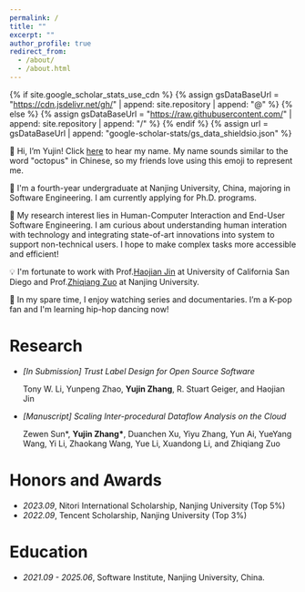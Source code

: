 ```yaml
---
permalink: /
title: ""
excerpt: ""
author_profile: true
redirect_from: 
  - /about/
  - /about.html
---
```


{% if site.google_scholar_stats_use_cdn %}
{% assign gsDataBaseUrl = "https://cdn.jsdelivr.net/gh/" | append: site.repository | append: "@" %}
{% else %}
{% assign gsDataBaseUrl = "https://raw.githubusercontent.com/" | append: site.repository | append: "/" %}
{% endif %}
{% assign url = gsDataBaseUrl | append: "google-scholar-stats/gs_data_shieldsio.json" %}

<span class='anchor' id='about-me'></span>

🐙 Hi, I’m Yujin! Click [here](https://hearmyname.net/say/cmn-cn/Yujin) to hear my name. My name sounds similar to the word "octopus" in Chinese, so my friends love using this emoji to represent me.

📖 I'm a fourth-year undergraduate at Nanjing University, China, majoring in Software Engineering. I am currently applying for Ph.D. programs.

🥰 My research interest lies in Human-Computer Interaction and End-User Software Engineering. I am curious about understanding human interation with technology and integrating state-of-art innovations into system to support non-technical users. I hope to make complex tasks more accessible and efficient!

💡  I'm fortunate to work with Prof.[Haojian Jin](https://www.haojianj.in/) at University of California San Diego and Prof.[Zhiqiang Zuo](https://z-zhiqiang.github.io/) at Nanjing University.

🩵 In my spare time, I enjoy watching series and documentaries. I’m a K-pop fan and I'm learning hip-hop dancing now!

<!-- # 🔥 News -->
<!-- - *2022.02*: &nbsp;🎉🎉 Lorem ipsum dolor sit amet, consectetur adipiscing elit. Vivamus ornare aliquet ipsum, ac tempus justo dapibus sit amet. 
- *2022.02*: &nbsp;🎉🎉 Lorem ipsum dolor sit amet, consectetur adipiscing elit. Vivamus ornare aliquet ipsum, ac tempus justo dapibus sit amet.  -->

<!-- # Publication -->

<!-- <div class='paper-box'><div class='paper-box-image'><div><div class="badge">CVPR 2016</div><img src='images/500x300.png' alt="sym" width="100%"></div></div>
<div class='paper-box-text' markdown="1">

[Deep Residual Learning for Image Recognition](https://openaccess.thecvf.com/content_cvpr_2016/papers/He_Deep_Residual_Learning_CVPR_2016_paper.pdf)

**Kaiming He**, Xiangyu Zhang, Shaoqing Ren, Jian Sun

[**Project**](https://scholar.google.com/citations?view_op=view_citation&hl=zh-CN&user=DhtAFkwAAAAJ&citation_for_view=DhtAFkwAAAAJ:ALROH1vI_8AC) <strong><span class='show_paper_citations' data='DhtAFkwAAAAJ:ALROH1vI_8AC'></span></strong>
- Lorem ipsum dolor sit amet, consectetur adipiscing elit. Vivamus ornare aliquet ipsum, ac tempus justo dapibus sit amet. 
</div>
</div> -->

# Research


- *[In Submission] Trust Label Design for Open Source Software*
  
  Tony W. Li, Yunpeng Zhao, **Yujin Zhang**, R. Stuart Geiger, and Haojian Jin

- *[Manuscript] Scaling Inter-procedural Dataflow Analysis on the Cloud*
  
  Zewen Sun*, <strong>Yujin Zhang*</strong>, Duanchen Xu, Yiyu Zhang, Yun Ai, YueYang Wang, Yi Li, Zhaokang Wang, Yue Li, Xuandong Li, and Zhiqiang Zuo


# Honors and Awards

- *2023.09*, Nitori International Scholarship, Nanjing University (Top 5%) 
- *2022.09*, Tencent Scholarship, Nanjing University (Top 3%) 

# Education
- *2021.09 - 2025.06*, Software Institute, Nanjing University, China.

<!-- # 💻 Internships -->
<!-- - *2019.05 - 2020.02*, [Lorem](https://github.com/), China. -->